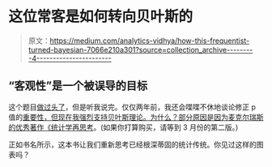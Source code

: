 # 这位常客是如何转向贝叶斯的

> 原文：<https://medium.com/analytics-vidhya/how-this-frequentist-turned-bayesian-7066e210a301?source=collection_archive---------4----------------------->

## “客观性”是一个被误导的目标

这个题目[做过头了](https://www.nature.com/articles/d41586-019-00857-9)，但是听我说完。仅仅两年前，我还会喋喋不休地谈论修正 p 值的[重要性，但现在我强烈支持贝叶斯理论。为什么？部分原因是因为麦克尔瑞斯的优秀著作](https://statmodeling.stat.columbia.edu/2019/04/19/a-question-about-the-piranha-problem-as-it-applies-to-a-b-testing/)[《统计学再思考](https://xcelab.net/rm/statistical-rethinking/)。(如果你打算购买，请等到 3 月份的第二版。)

正如书名所示，这本书让我们重新思考已经根深蒂固的统计传统。你见过这样的图表吗？